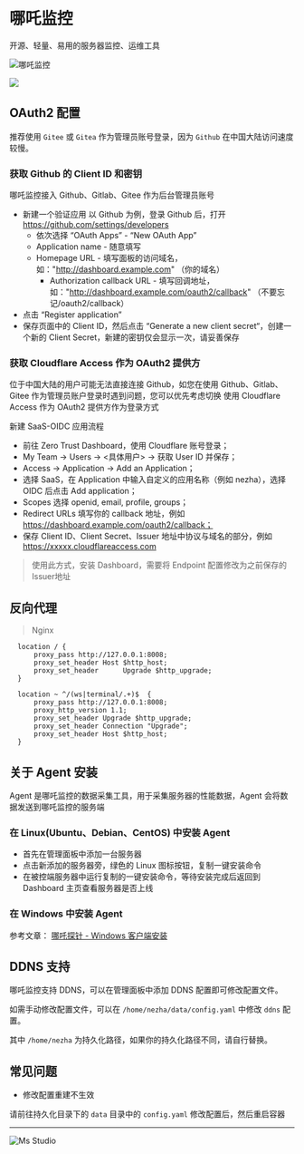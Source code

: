 # 哪吒监控

开源、轻量、易用的服务器监控、运维工具

![哪吒监控](https://file.lifebus.top/imgs/nezha_logo.svg)

![](https://img.shields.io/badge/%E6%96%B0%E7%96%86%E8%90%8C%E6%A3%AE%E8%BD%AF%E4%BB%B6%E5%BC%80%E5%8F%91%E5%B7%A5%E4%BD%9C%E5%AE%A4-%E6%8F%90%E4%BE%9B%E6%8A%80%E6%9C%AF%E6%94%AF%E6%8C%81-blue)

## OAuth2 配置

推荐使用 `Gitee` 或 `Gitea` 作为管理员账号登录，因为 `Github` 在中国大陆访问速度较慢。

### 获取 Github 的 Client ID 和密钥

哪吒监控接入 Github、Gitlab、Gitee 作为后台管理员账号

+ 新建一个验证应用
  以 Github 为例，登录 Github 后，打开 https://github.com/settings/developers
    + 依次选择 “OAuth Apps” - “New OAuth App”
    + Application name - 随意填写
    + Homepage URL - 填写面板的访问域名，如："http://dashboard.example.com" （你的域名）
        + Authorization callback URL - 填写回调地址，如："http://dashboard.example.com/oauth2/callback"
          （不要忘记/oauth2/callback）
+ 点击 “Register application”
+ 保存页面中的 Client ID，然后点击 “Generate a new client secret“，创建一个新的 Client Secret，新建的密钥仅会显示一次，请妥善保存

### 获取 Cloudflare Access 作为 OAuth2 提供方

位于中国大陆的用户可能无法直接连接 Github，如您在使用 Github、Gitlab、Gitee 作为管理员账户登录时遇到问题，您可以优先考虑切换
使用 Cloudflare Access 作为 OAuth2 提供方作为登录方式

新建 SaaS-OIDC 应用流程

+ 前往 Zero Trust Dashboard，使用 Cloudflare 账号登录；
+ My Team -> Users -> <具体用户> -> 获取 User ID 并保存；
+ Access -> Application -> Add an Application；
+ 选择 SaaS，在 Application 中输入自定义的应用名称（例如 nezha），选择 OIDC 后点击 Add application；
+ Scopes 选择 openid, email, profile, groups；
+ Redirect URLs 填写你的 callback 地址，例如 https://dashboard.example.com/oauth2/callback；
+ 保存 Client ID、Client Secret、Issuer 地址中协议与域名的部分，例如 https://xxxxx.cloudflareaccess.com

> 使用此方式，安装 Dashboard，需要将 Endpoint 配置修改为之前保存的Issuer地址

## 反向代理

> Nginx

```nginx
  location / {
      proxy_pass http://127.0.0.1:8008;
      proxy_set_header Host $http_host;
      proxy_set_header      Upgrade $http_upgrade;
  }
  
  location ~ ^/(ws|terminal/.+)$  {
      proxy_pass http://127.0.0.1:8008;
      proxy_http_version 1.1;
      proxy_set_header Upgrade $http_upgrade;
      proxy_set_header Connection "Upgrade";
      proxy_set_header Host $http_host;
  }
```

## 关于 Agent 安装

Agent 是哪吒监控的数据采集工具，用于采集服务器的性能数据，Agent 会将数据发送到哪吒监控的服务端

### 在 Linux(Ubuntu、Debian、CentOS) 中安装 Agent

+ 首先在管理面板中添加一台服务器
+ 点击新添加的服务器旁，绿色的 Linux 图标按钮，复制一键安装命令
+ 在被控端服务器中运行复制的一键安装命令，等待安装完成后返回到 Dashboard 主页查看服务器是否上线

### 在 Windows 中安装 Agent

参考文章： [哪吒探针 - Windows 客户端安装](https://nyko.me/2020/12/13/nezha-windows-client.html)

## DDNS 支持

哪吒监控支持 DDNS，可以在管理面板中添加 DDNS 配置即可修改配置文件。

如需手动修改配置文件，可以在 `/home/nezha/data/config.yaml` 中修改 `ddns` 配置。

其中 `/home/nezha` 为持久化路径，如果你的持久化路径不同，请自行替换。

## 常见问题

+ 修改配置重建不生效

请前往持久化目录下的 `data` 目录中的 `config.yaml` 修改配置后，然后重启容器

---

![Ms Studio](https://file.lifebus.top/imgs/ms_blank_001.png)
